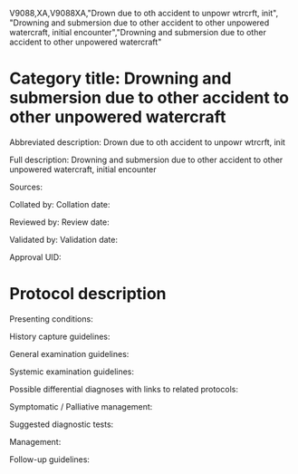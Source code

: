 V9088,XA,V9088XA,"Drown due to oth accident to unpowr wtrcrft, init", "Drowning and submersion due to other accident to other unpowered watercraft, initial encounter","Drowning and submersion due to other accident to other unpowered watercraft"
# Category title: Drowning and submersion due to other accident to other unpowered watercraft

Abbreviated description: Drown due to oth accident to unpowr wtrcrft, init

Full description: Drowning and submersion due to other accident to other unpowered watercraft, initial encounter

Sources:

Collated by:
Collation date:

Reviewed by:
Review date:

Validated by:
Validation date:

Approval UID:

# Protocol description

Presenting conditions:

History capture guidelines:

General examination guidelines:

Systemic examination guidelines:

Possible differential diagnoses with links to related protocols:

Symptomatic / Palliative management:

Suggested diagnostic tests:

Management:

Follow-up guidelines:
